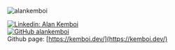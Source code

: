 
<p align="left"> <img src="https://komarev.com/ghpvc/?username=alankemboi&label=Profile%20views&color=129e00&style=plastic" alt="alankemboi" > </p>


[![Linkedin: Alan Kemboi](https://img.shields.io/badge/-alankemboi-blue?style=flat-square&logo=Linkedin&logoColor=white&link=https://www.linkedin.com/in/alan-kemboi-c/)](https://www.linkedin.com/in/alan-kemboi-c/)<br>
[![GitHub alankemboi](https://img.shields.io/github/followers/alankemboi?label=follow&style=social)](https://github.com/alankemboi)<br>
Github page: [https://kemboi.dev/](https://kemboi.dev/)








